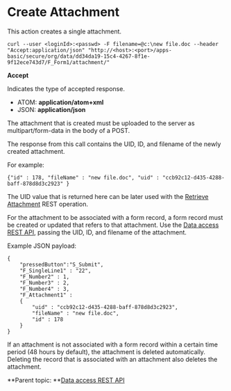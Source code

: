 # Create Attachment 

This action creates a single attachment.

```
curl --user <loginId>:<passwd> -F filename=@c:\new file.doc --header "Accept:application/json" "http://<host>:<port>/apps-basic/secure/org/data/dd34da19-15c4-4267-8f1e-9f12ece743d7/F_Form1/attachment/"
```

**Accept**

Indicates the type of accepted response.

   -   ATOM: **application/atom+xml**
   -   JSON: **application/json**

The attachment that is created must be uploaded to the server as multipart/form-data in the body of a POST.

The response from this call contains the UID, ID, and filename of the newly created attachment.

For example:

`{"id" : 178, "fileName" : "new file.doc", "uid" : "ccb92c12-d435-4288-baff-878d8d3c2923" }`

The UID value that is returned here can be later used with the [Retrieve Attachment](ref_data_rest_api_retrieve_attachment.md) REST operation.

For the attachment to be associated with a form record, a form record must be created or updated that refers to that attachment. Use the [Data access REST API](ref_data_access_rest_api.md), passing the UID, ID, and filename of the attachment.

Example JSON payload:

```
{
	"pressedButton":"S_Submit",
	"F_SingleLine1" : "22",
	"F_Number2" : 1,
	"F_Number3" : 2,
	"F_Number4" : 3,
	"F_Attachment1" :
	{
		"uid" : "ccb92c12-d435-4288-baff-878d8d3c2923",
		"fileName" : "new file.doc",
		"id" : 178
	}
}
```

If an attachment is not associated with a form record within a certain time period \(48 hours by default\), the attachment is deleted automatically. Deleting the record that is associated with an attachment also deletes the attachment.

**Parent topic: **[Data access REST API](ref_data_access_rest_api.md)

